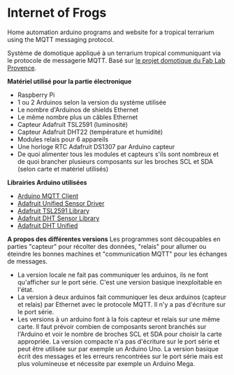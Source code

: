 # Internet of Frogs #
Home automation arduino programs and website for a tropical terrarium using the MQTT messaging protocol.

Système de domotique appliqué à un terrarium tropical communiquant via le protocole de messagerie MQTT. Basé sur [le projet domotique du Fab Lab Provence](http://wiki.labaixbidouille.com/index.php?title=Domotique).

**Matériel utilisé pour la partie électronique**
 - Raspberry Pi 
 - 1 ou 2 Arduinos selon la version du système utilisée
 - Le nombre d'Arduinos de shields Ethernet
 - Le même nombre plus un câbles Ethernet
 - Capteur Adafruit TSL2591 (luminosité)
 - Capteur Adafruit DHT22 (température et humidité)
 - Modules relais pour 6 appareils
 - Une horloge RTC Adafruit DS1307 par Arduino capteur
 - De quoi alimenter tous les modules et capteurs s'ils sont nombreux et de quoi brancher plusieurs composants sur les broches SCL et SDA (selon carte et matériel utilisés)

**Librairies Arduino utilisées**
 - [Arduino MQTT Client](https://projects.eclipse.org/projects/technology.paho/downloads)
 - [Adafruit Unified Sensor Driver](https://github.com/adafruit/Adafruit_DHT_Unified)
 - [Adafruit TSL2591 Library](https://github.com/adafruit/Adafruit_TSL2591_Library)
 - [Adafruit DHT Sensor Library](https://github.com/adafruit/DHT-sensor-library)
 - [Adafruit DHT Unified](https://github.com/adafruit/Adafruit_DHT_Unified)

**A propos des différentes versions**
Les programmes sont découpables en parties "capteur" pour récolter des données, "relais" pour allumer ou éteindre les bonnes machines et "communication MQTT" pour les échanges de messages.
 - La version locale ne fait pas communiquer les arduinos, ils ne font qu'afficher sur le port série. C'est une version basique inexploitable en l'état.
 - La version à deux arduinos fait communiquer les deux arduinos (capteur et relais) par Ethernet avec le protocole MQTT. Il n'y a pas d'écriture sur le port série.
 - Les versions à un arduino font à la fois capteur et relais sur une même carte. Il faut prévoir combien de composants seront branchés sur l'Arduino et voir le nombre de broches SCL et SDA pour choisir la carte appropriée. La version compacte n'a pas d'écriture sur le port série et peut être utilisée sur par exemple un Arduino Uno. La version basique écrit des messages et les erreurs rencontrées sur le port série mais est plus volumineuse et nécessite par exemple un Arduino Mega.